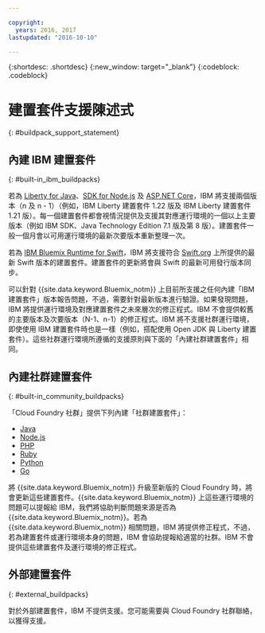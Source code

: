 ```yaml
---

copyright:
  years: 2016, 2017
lastupdated: "2016-10-10"

---
```


{:shortdesc: .shortdesc}
{:new_window: target="_blank"}
{:codeblock: .codeblock}

# 建置套件支援陳述式
{: #buildpack_support_statement}


## 內建 IBM 建置套件
{: #built-in_ibm_buildpacks}

若為 [Liberty for Java](/docs/runtimes/liberty/index.html)、[SDK for Node.js](/docs/runtimes/nodejs/index.html) 及 [ASP.NET Core](/docs/runtimes/dotnet/index.html)，IBM 將支援兩個版本（n 及 n - 1）（例如，IBM Liberty 建置套件 1.22 版及 IBM Liberty 建置套件 1.21 版）。每一個建置套件都會視情況提供及支援其對應運行環境的一個以上主要版本（例如 IBM SDK、Java Technology Edition 7.1 版及第 8 版）。建置套件一般一個月會以可用運行環境的最新次要版本重新整理一次。

若為 [IBM Bluemix Runtime for Swift](/docs/runtimes/swift/index.html)，IBM 將支援符合 [Swift.org](http://swift.org) 上所提供的最新 Swift 版本的建置套件。建置套件的更新將會與 Swift 的最新可用發行版本同步。

可以針對 {{site.data.keyword.Bluemix_notm}} 上目前所支援之任何內建「IBM 建置套件」版本報告問題，不過，需要針對最新版本進行驗證。如果發現問題，IBM 將提供運行環境及對應建置套件之未來層次的修正程式。IBM 不會提供較舊的主要版本及次要版本（N-1、n-1）的修正程式。IBM 將不支援社群運行環境，即使使用 IBM 建置套件時也是一樣（例如，搭配使用 Open JDK 與 Liberty 建置套件）。這些社群運行環境所遵循的支援原則與下面的「內建社群建置套件」相同。

## 內建社群建置套件
{: #built-in_community_buildpacks}

「Cloud Foundry 社群」提供下列內建「社群建置套件」：

* [Java](/docs/runtimes/tomcat/index.html)
* [Node.js](https://github.com/cloudfoundry/nodejs-buildpack)
* [PHP](/docs/runtimes/php/index.html)
* [Ruby](/docs/runtimes/ruby/index.html)
* [Python](/docs/runtimes/python/index.html)
* [Go](/docs/runtimes/go/index.html)

將 {{site.data.keyword.Bluemix_notm}} 升級至新版的 Cloud Foundry 時，將會更新這些建置套件。{{site.data.keyword.Bluemix_notm}} 上這些運行環境的問題可以提報給 IBM，我們將協助判斷問題來源是否為 {{site.data.keyword.Bluemix_notm}}。若為 {{site.data.keyword.Bluemix_notm}} 相關問題，IBM 將提供修正程式，不過，若為建置套件或運行環境本身的問題，IBM 會協助提報給適當的社群。IBM 不會提供這些建置套件及運行環境的修正程式。

## 外部建置套件
{: #external_buildpacks}


對於外部建置套件，IBM 不提供支援。您可能需要與 Cloud Foundry 社群聯絡，以獲得支援。
